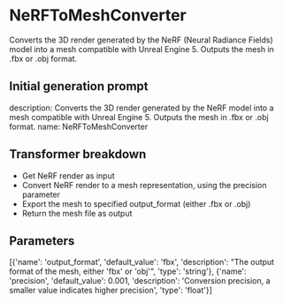 
# NeRFToMeshConverter

Converts the 3D render generated by the NeRF (Neural Radiance Fields) model into a mesh compatible with Unreal Engine 5. Outputs the mesh in .fbx or .obj format.

## Initial generation prompt
description: Converts the 3D render generated by the NeRF model into a mesh compatible
  with Unreal Engine 5. Outputs the mesh in .fbx or .obj format.
name: NeRFToMeshConverter


## Transformer breakdown
- Get NeRF render as input
- Convert NeRF render to a mesh representation, using the precision parameter
- Export the mesh to specified output_format (either .fbx or .obj)
- Return the mesh file as output

## Parameters
[{'name': 'output_format', 'default_value': 'fbx', 'description': "The output format of the mesh, either 'fbx' or 'obj'", 'type': 'string'}, {'name': 'precision', 'default_value': 0.001, 'description': 'Conversion precision, a smaller value indicates higher precision', 'type': 'float'}]

        
